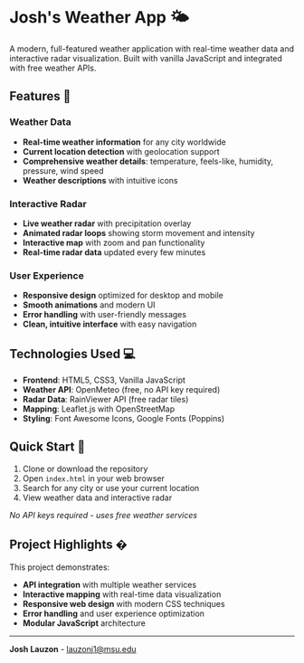 # Josh's Weather App 🌤️

A modern, full-featured weather application with real-time weather data and interactive radar visualization. Built with vanilla JavaScript and integrated with free weather APIs.

## Features 🌟

### Weather Data
- **Real-time weather information** for any city worldwide
- **Current location detection** with geolocation support  
- **Comprehensive weather details**: temperature, feels-like, humidity, pressure, wind speed
- **Weather descriptions** with intuitive icons

### Interactive Radar
- **Live weather radar** with precipitation overlay
- **Animated radar loops** showing storm movement and intensity
- **Interactive map** with zoom and pan functionality
- **Real-time radar data** updated every few minutes

### User Experience
- **Responsive design** optimized for desktop and mobile
- **Smooth animations** and modern UI
- **Error handling** with user-friendly messages
- **Clean, intuitive interface** with easy navigation

## Technologies Used 💻

- **Frontend**: HTML5, CSS3, Vanilla JavaScript
- **Weather API**: OpenMeteo (free, no API key required)
- **Radar Data**: RainViewer API (free radar tiles)
- **Mapping**: Leaflet.js with OpenStreetMap
- **Styling**: Font Awesome Icons, Google Fonts (Poppins)

## Quick Start 🚀

1. Clone or download the repository
2. Open `index.html` in your web browser
3. Search for any city or use your current location
4. View weather data and interactive radar

*No API keys required - uses free weather services*

## Project Highlights �

This project demonstrates:
- **API integration** with multiple weather services
- **Interactive mapping** with real-time data visualization  
- **Responsive web design** with modern CSS techniques
- **Error handling** and user experience optimization
- **Modular JavaScript** architecture

---

**Josh Lauzon** - lauzonj1@msu.edu
